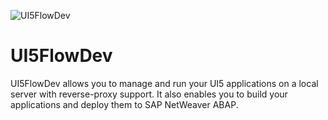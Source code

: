 ![UI5FlowDev](https://github.com/ui5flow/UI5FlowDev/blob/master/images/UI5FlowDev-logo.png)

# UI5FlowDev
UI5FlowDev allows you to manage and run your UI5 applications on a local server with reverse-proxy support. It also enables you to build your applications and deploy them to SAP NetWeaver ABAP.
